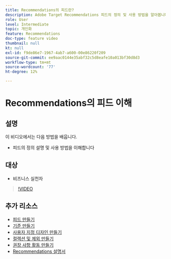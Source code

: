 ```yaml
---
title: Recommendations의 피드란?
description: Adobe Target Recommendations 피드의 정의 및 사용 방법을 알아봅니다
role: User
level: Intermediate
topic: 개인화
feature: Recommendations
doc-type: feature video
thumbnail: null
kt: null
exl-id: f9de86e7-1967-4ab7-a600-00e86220f209
source-git-commit: ee9aac0144e35abf32c5d8eafe10a013bf30d8d3
workflow-type: tm+mt
source-wordcount: '77'
ht-degree: 12%

---
```


# Recommendations의 피드 이해

## 설명

이 비디오에서는 다음 방법을 배웁니다.

* 피드의 정의 설명 및 사용 방법을 이해합니다

## 대상

* 비즈니스 실천자

>[!VIDEO](https://video.tv.adobe.com/v/27695?quality=12)

## 추가 리소스

* [피드 만들기](create-a-feed.md)
* [기준 만들기](create-criteria.md)
* [사용자 지정 디자인 만들기](create-custom-designs.md)
* [컬렉션 및 제외 만들기](create-collections-and-exclusions.md)
* [권장 사항 활동 만들기](create-a-recommendations-activity.md)
* [Recommendations 설명서](https://docs.adobe.com/content/help/en/target/using/recommendations/recommendations.html)
